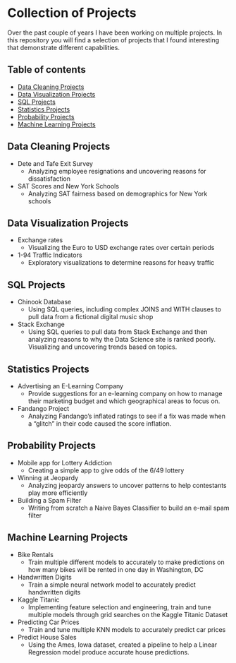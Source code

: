 # Collection of Projects
Over the past couple of years I have been working on multiple projects. In this repository you will find a selection of projects that I found interesting that demonstrate different capabilities. 

## Table of contents
* [Data Cleaning Projects](#Data-Cleaning-Projects)
* [Data Visualization Projects](#Data-Visualization-Projects)
* [SQL Projects](#SQL-Projects)
* [Statistics Projects](#Statistics-Projects)
* [Probability Projects](#Probability-Projects)
* [Machine Learning Projects](#Machine-Learning-Projects)

## Data Cleaning Projects
* Dete and Tafe Exit Survey
    * Analyzing employee resignations and uncovering reasons for dissatisfaction 
* SAT Scores and New York Schools
    * Analyzing SAT fairness based on demographics for New York schools
	
## Data Visualization Projects
* Exchange rates
    * Visualizing the Euro to USD exchange rates over certain periods
* 1-94 Traffic Indicators
    * Exploratory visualizations to determine reasons for heavy traffic

## SQL Projects
* Chinook Database
    * Using SQL queries, including complex JOINS and WITH clauses to pull data from a fictional digital music shop
* Stack Exchange
    * Using SQL queries to pull data from Stack Exchange and then analyzing reasons to why the Data Science site is ranked poorly. Visualizing and uncovering trends based on topics. 

## Statistics Projects
* Advertising an E-Learning Company
    * Provide suggestions for an e-learning company on how to manage their marketing budget and which geographical areas to focus on. 
* Fandango Project
    * Analyzing Fandango’s inflated ratings to see if a fix was made when a “glitch” in their code caused the score inflation.

## Probability Projects
* Mobile app for Lottery Addiction
    * Creating a simple app to give odds of the 6/49 lottery
* Winning at Jeopardy
    * Analyzing jeopardy answers to uncover patterns to help contestants play more efficiently 
* Building a Spam Filter
    * Writing from scratch a Naive Bayes Classifier to build an e-mail spam filter

## Machine Learning Projects
* Bike Rentals
    * Train multiple different models to accurately to make predictions on how many bikes will be rented in one day in Washington, DC
* Handwritten Digits
    * Train a simple neural network model to accurately predict handwritten digits
* Kaggle Titanic
    * Implementing feature selection and engineering, train and tune multiple models through grid searches on the Kaggle Titanic Dataset
* Predicting Car Prices
    * Train and tune multiple KNN models to accurately predict car prices
* Predict House Sales
    * Using the Ames, Iowa dataset, created a pipeline to help a Linear Regression model produce accurate house predictions.

